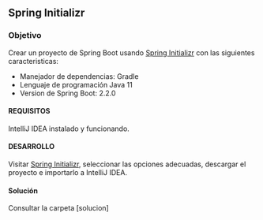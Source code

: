 ## Spring Initializr

### Objetivo 

Crear un proyecto de Spring Boot usando [Spring Initializr](https://start.spring.io/) con las siguientes caracteristicas:
- Manejador de dependencias: Gradle
- Lenguaje de programación Java 11
- Version de Spring Boot: 2.2.0

#### REQUISITOS 

IntelliJ IDEA instalado y funcionando.

#### DESARROLLO

Visitar [Spring Initializr](https://start.spring.io/), seleccionar las opciones adecuadas, descargar el proyecto e importarlo a IntelliJ IDEA.

#### Solución

Consultar la carpeta [solucion]


